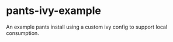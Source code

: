 # pants-ivy-example
An example pants install using a custom ivy config to support local consumption.
